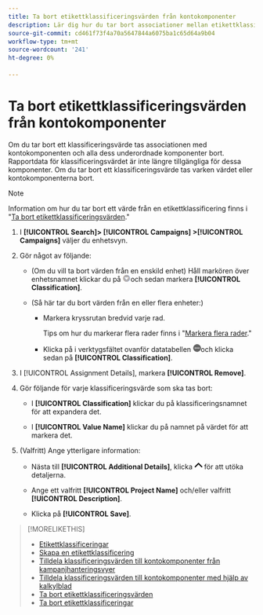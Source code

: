 ```yaml
---
title: Ta bort etikettklassificeringsvärden från kontokomponenter
description: Lär dig hur du tar bort associationer mellan etikettklassificeringsvärden och kontokomponenter.
source-git-commit: cd461f73f4a70a5647844a6075ba1c65d64a9b04
workflow-type: tm+mt
source-wordcount: '241'
ht-degree: 0%

---
```


# Ta bort etikettklassificeringsvärden från kontokomponenter

Om du tar bort ett klassificeringsvärde tas associationen med kontokomponenten och alla dess underordnade komponenter bort. Rapportdata för klassificeringsvärdet är inte längre tillgängliga för dessa komponenter. Om du tar bort ett klassificeringsvärde tas varken värdet eller kontokomponenterna bort.

>[!NOTE]
>
>Information om hur du tar bort ett värde från en etikettklassificering finns i &quot;[Ta bort etikettklassificeringsvärden](classification-values-delete.md).&quot;

1. I **[!UICONTROL Search]> [!UICONTROL Campaigns] >[!UICONTROL Campaigns]** väljer du enhetsvyn.

1. Gör något av följande:

   * (Om du vill ta bort värden från en enskild enhet) Håll markören över enhetsnamnet klickar du på ![Menyknapp](/help/search-social-commerce/assets/arrow-dropdown-menu.png "Menyknapp")och sedan markera **[!UICONTROL Classification]**.

   * (Så här tar du bort värden från en eller flera enheter:)

      * Markera kryssrutan bredvid varje rad.

         Tips om hur du markerar flera rader finns i &quot;[Markera flera rader](/help/search-social-commerce/common-tasks/navigation-editing-selection/multiple-rows-select.md).&quot;

      * Klicka på i verktygsfältet ovanför datatabellen ![Mer](/help/search-social-commerce/assets/more.png "Mer")och klicka sedan på **[!UICONTROL Classification]**.

1. I [!UICONTROL Assignment Details], markera **[!UICONTROL Remove]**.

1. Gör följande för varje klassificeringsvärde som ska tas bort:

   * I **[!UICONTROL Classification]** klickar du på klassificeringsnamnet för att expandera det.

   * I **[!UICONTROL Value Name]** klickar du på namnet på värdet för att markera det.

1. (Valfritt) Ange ytterligare information:

   * Nästa till **[!UICONTROL Additional Details]**, klicka ![Öppna](/help/search-social-commerce/assets/chevron-up.png "Öppna") för att utöka detaljerna.

   * Ange ett valfritt **[!UICONTROL Project Name]** och/eller valfritt **[!UICONTROL Description]**.

   * Klicka på **[!UICONTROL Save]**.

>[!MORELIKETHIS]
>
>* [Etikettklassificeringar](classification-about.md)
>* [Skapa en etikettklassificering](classification-create.md)
>* [Tilldela klassificeringsvärden till kontokomponenter från kampanjhanteringsvyer](classification-values-assign-campaign-management.md)
>* [Tilldela klassificeringsvärden till kontokomponenter med hjälp av kalkylblad](classification-values-assign-bulksheets.md)
>* [Ta bort etikettklassificeringsvärden](classification-values-delete.md)
>* [Ta bort etikettklassificeringar](classification-delete.md)

